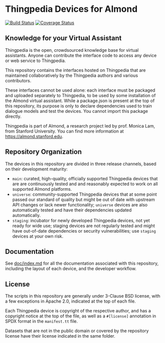 # Thingpedia Devices for Almond

[![Build Status](https://travis-ci.com/stanford-oval/thingpedia-common-devices.svg?branch=master)](https://travis-ci.com/stanford-oval/thingpedia-common-devices) [![Coverage Status](https://coveralls.io/repos/github/stanford-oval/thingpedia-common-devices/badge.svg?branch=master)](https://coveralls.io/github/stanford-oval/thingpedia-common-devices?branch=master)

## Knowledge for your Virtual Assistant

Thingpedia is the open, crowdsourced knowledge base for virtual assistants.
Anyone can contribute the interface code to access any device or
web service to Thingpedia.

This repository contains the interfaces hosted on Thingpedia that are
maintained collaboratively by the Thingpedia authors and various contributors.

These interfaces cannot be used alone: each interface must be packaged
and uploaded separately to Thingpedia, to be used by some installation
of the Almond virtual assistant.
While a package.json is present at the top of this repository, its purpose
is only to declare dependencies used to train dialogue models and test
the devices. You cannot import this package directly.

Thingpedia is part of Almond, a research project led by
prof. Monica Lam, from Stanford University.  You can find more
information at <https://almond.stanford.edu>.

## Repository Organization

The devices in this repository are divided in three release channels, based
on their development maturity:

- `main`: curated, high-quality, officially supported Thingpedia devices that are 
  are continuously tested and and reasonably expected to work on all supported
  Almond platforms.
- `universe`: community-supported Thingpedia devices that at some point passed
  our standard of quality but might be out of date with upstream API changes or
  lack newer functionality; `universe` devices are also automatically tested and
  have their dependencies updated automatically.
- `staging`: incubator for newly developed Thingpedia devices, not yet ready for
  wide use; staging devices are not regularly tested and might have out-of-date
  dependencies or security vulnerabilities; use `staging` devices at your own risk.
  
## Documentation

See [doc/index.md](doc/index.md) for all the documentation associated with this
repository, including the layout of each device, and the developer workflow.

## License

The scripts in this repository are generally under 3-Clause BSD license, with
a few exceptions in Apache 2.0, indicated at the top of each file.

Each Thingpedia device is copyright of the respective author, and has a copyright
notice at the top of the file, as well as a `#[license]` annotation in SPDX format
in the `manifest.tt` file.

Datasets that are not in the public domain or covered by the repository license
have their license indicated in the same folder.
